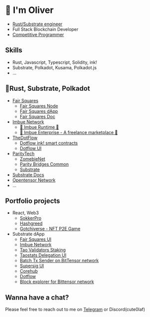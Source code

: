 # 👋 I'm Oliver
- [Rust/Substrate engineer](https://courses.edx.org/certificates/0056c3b6e66645f38a377635cdc13cbe)
- Full Stack Blockchain Developer
- [Competitive Programmer](https://www.codechef.com/users/cuteolaf)

## **Skills**
    
- Rust, Javascript, Typescript, Solidity, ink!
- Substrate, Polkadot, Kusama, Polkadot.js
- ...
    

## **💙Rust, Substrate, Polkadot**
- [Fair Squares](https://www.fair-squares.nl/)
    - [Fair Squares Node](https://github.com/fair-squares/fair-squares)
    - [Fair Squares dApp](https://github.com/fair-squares/fs-dapp)
    - [Fair Squares Doc](https://docs.fair-squares.nl)
- [Imbue Network](https://www.imbue.network)
    - [🚧 Imbue Runtime 🚧](https://github.com/imbuenetwork/imbue)
    - [🚧 Imbue Enterprise - A freelance marketplace 🚧](https://github.com/imbuenetwork/imbue-frontend)
- [TheDotFlow](https://github.com/w3f/Grants-Program/blob/master/applications/Dotflow.md)
    - [Dotflow ink! smart contracts](https://github.com/TheDotflow/dotflow-ink)
    - [Dotflow UI](https://github.com/TheDotflow/dotflow-ui)
- [ParityTech](https://github.com/paritytech)
    - [ZomebieNet](https://github.com/paritytech/zombienet/commits?author=cuteolaf)
    - [Parity Bridges Common](https://github.com/paritytech/parity-bridges-common/commits?author=cuteolaf)
    - [Substrate](https://github.com/paritytech/substrate/commits?author=cuteolaf)
- [Substrate Docs](https://github.com/substrate-developer-hub/substrate-docs/commits?author=cuteolaf)
- [Opentensor Network](https://github.com/opentensor/subtensor)
- ...

## **Portfolio projects**
- React, Web3
    - [SokkerPro](https://sokkerpro.com)
    - [Hashgreed](https://hashgreed.com)
    - [Gotchiverse - NFT P2E Game](https://verse.aavegotchi.com)
- Substrate dApp
    - [Fair Squares UI](https://fair-squares.github.io/fs-dapp/)
    - [Imbue Network](https://staging.imbue.network/)
    - [Tao Validators Staking](https://staking.tao-validator.com/)
    - [Taostats Delegation UI](https://delegate.taostats.io/)
    - [Batch Tx Sender on BitTensor network](https://batch.tao-validator.com/)
    - [Supersig UI](https://github.com/decentration/supersig-ui/commits?author=cuteolaf)
    - [Corehub](https://app.regionx.tech/)
    - [Dotflow](https://www.dotflow-app.com/)
    - [Block explorer for Bittensor network](https://x.taostats.io/)
## Wanna have a chat?
Please feel free to reach out to me on [Telegram](https://t.me/cuteolaf2) or Discord(cute0laf)

